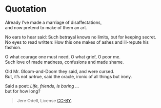 # Quotation

Already I’ve made a marriage of disaffectations,  
and now pretend to make of them an art.

No ears to hear said: Such betrayal knows no limits, but for keeping secret.  
No eyes to read written: How this one makes of ashes and ill-repute his fashion.

O what courage one must need, O what grief, O poor me.  
Such love of made madness, confusions and made shame.

Old Mr. Gloom-and-Doom they said, and were cursed.  
But, it’s not *un*true, said the oracle, ironic of all things but irony.

Said a poet: *Life, friends, is boring …*  
but for how long?

>Jere Odell, License [CC-BY](https://creativecommons.org/licenses/by/4.0/).